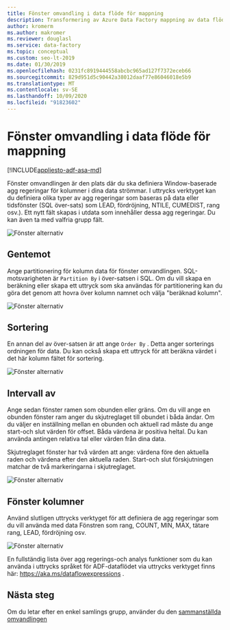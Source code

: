 ```yaml
---
title: Fönster omvandling i data flöde för mappning
description: Transformering av Azure Data Factory mappning av data flödes fönster
author: kromerm
ms.author: makromer
ms.reviewer: douglasl
ms.service: data-factory
ms.topic: conceptual
ms.custom: seo-lt-2019
ms.date: 01/30/2019
ms.openlocfilehash: 0231fc8919444558abcbc965ad127f7372eceb66
ms.sourcegitcommit: 829d951d5c90442a38012daaf77e86046018e5b9
ms.translationtype: MT
ms.contentlocale: sv-SE
ms.lasthandoff: 10/09/2020
ms.locfileid: "91823602"
---
```

# <a name="window-transformation-in-mapping-data-flow"></a>Fönster omvandling i data flöde för mappning

[!INCLUDE[appliesto-adf-asa-md](includes/appliesto-adf-asa-md.md)]

Fönster omvandlingen är den plats där du ska definiera Window-baserade agg regeringar för kolumner i dina data strömmar. I uttrycks verktyget kan du definiera olika typer av agg regeringar som baseras på data eller tidsfönster (SQL över-sats) som LEAD, fördröjning, NTILE, CUMEDIST, rang osv.). Ett nytt fält skapas i utdata som innehåller dessa agg regeringar. Du kan även ta med valfria grupp fält.

![Fönster alternativ](media/data-flow/windows1.png "Windows 1")

## <a name="over"></a>Gentemot
Ange partitionering för kolumn data för fönster omvandlingen. SQL-motsvarigheten är ```Partition By``` i över-satsen i SQL. Om du vill skapa en beräkning eller skapa ett uttryck som ska användas för partitionering kan du göra det genom att hovra över kolumn namnet och välja "beräknad kolumn".

![Fönster alternativ](media/data-flow/windows4.png "Windows 4")

## <a name="sort"></a>Sortering
En annan del av över-satsen är att ange ```Order By``` . Detta anger sorterings ordningen för data. Du kan också skapa ett uttryck för att beräkna värdet i det här kolumn fältet för sortering.

![Fönster alternativ](media/data-flow/windows5.png "Windows 5")

## <a name="range-by"></a>Intervall av
Ange sedan fönster ramen som obunden eller gräns. Om du vill ange en obunden fönster ram anger du skjutreglaget till obundet i båda ändar. Om du väljer en inställning mellan en obunden och aktuell rad måste du ange start-och slut värden för offset. Båda värdena är positiva heltal. Du kan använda antingen relativa tal eller värden från dina data.

Skjutreglaget fönster har två värden att ange: värdena före den aktuella raden och värdena efter den aktuella raden. Start-och slut förskjutningen matchar de två markeringarna i skjutreglaget.

![Fönster alternativ](media/data-flow/windows6.png "Windows 6")

## <a name="window-columns"></a>Fönster kolumner
Använd slutligen uttrycks verktyget för att definiera de agg regeringar som du vill använda med data Fönstren som rang, COUNT, MIN, MAX, tätare rang, LEAD, fördröjning osv.

![Fönster alternativ](media/data-flow/windows7.png "Windows 7")

En fullständig lista över agg regerings-och analys funktioner som du kan använda i uttrycks språket för ADF-dataflödet via uttrycks verktyget finns här: https://aka.ms/dataflowexpressions .

## <a name="next-steps"></a>Nästa steg

Om du letar efter en enkel samlings grupp, använder du den [sammanställda omvandlingen](data-flow-aggregate.md)
